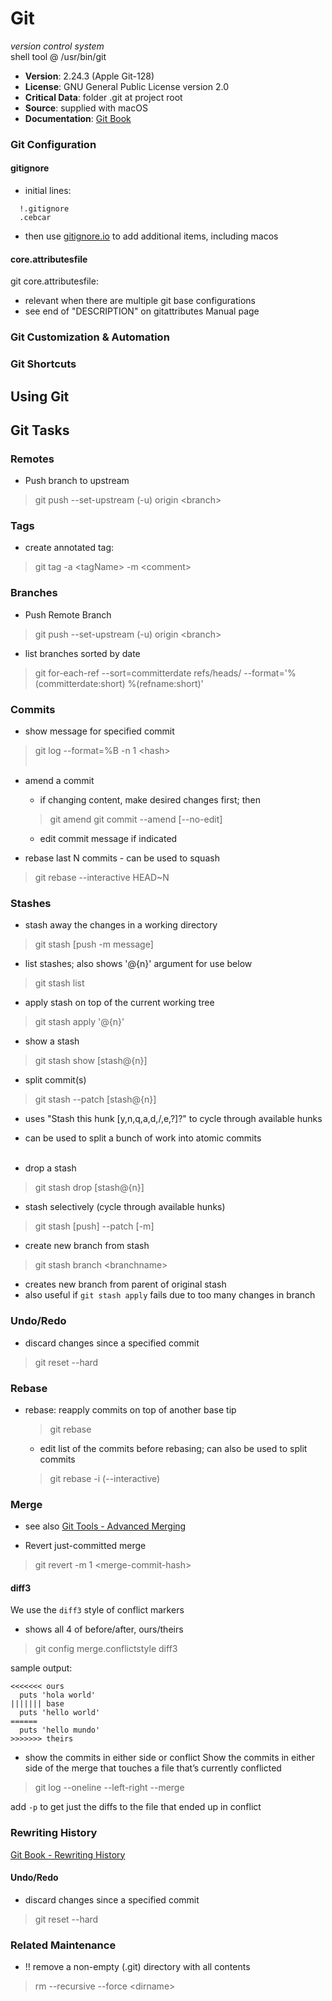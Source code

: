 # Git

*version control system*<br/>
shell tool @ /usr/bin/git<br/>
  - **Version**: 2.24.3 (Apple Git-128)<br/>
  - **License**: GNU General Public License version 2.0<br/>
  - **Critical Data**: folder .git at project root<br/>
  - **Source**: supplied with macOS<br/>
  - **Documentation**: [Git Book](https://git-scm.com/book/en/v2)

### **Git Configuration**<br/>

#### gitignore
- initial lines:
```.gitignore
  !.gitignore
  .cebcar
```
- then use [gitignore.io](http://gitignore.io) to add additional items, including macos

#### core.attributesfile
git core.attributesfile:
- relevant when there are multiple git base configurations
- see end of "DESCRIPTION" on gitattributes Manual page

### **Git Customization &amp; Automation**<br/>

### **Git Shortcuts**<br/>

## Using Git<br/>

## Git Tasks

### Remotes
- Push branch to upstream
> git push --set-upstream (-u) origin &lt;branch&gt;

### Tags
- create annotated tag:
> git tag -a &lt;tagName&gt; -m &lt;comment&gt;

### Branches
- Push Remote Branch
> git push --set-upstream (-u) origin &lt;branch&gt;

- list branches sorted by date
> git for-each-ref --sort=committerdate refs/heads/ --format='%(committerdate:short) %(refname:short)'

### Commits
- show message for specified commit
> git log --format=%B -n 1 &lt;hash&gt;<br><br>

- amend a commit
  - if changing content, make desired changes first; then
  > git amend
  > git commit --amend [--no-edit]<br>
    - edit commit message if indicated
 
- rebase last N commits - can be used to squash
> git rebase --interactive HEAD~N

### Stashes
- stash away the changes in a working directory
> git stash [push -m message]

- list stashes; also shows '@{n}' argument for use below
> git stash list

- apply stash on top of the current working tree
> git stash apply '@{n}'

- show a stash
> git stash show [stash@{n}]

- split commit(s)
> git stash --patch [stash@{n}]<br>

  - uses "Stash this hunk [y,n,q,a,d,/,e,?]?" to cycle through available hunks
  - can be used to split a bunch of work into atomic commits
<br><br>

- drop a stash
> git stash drop [stash@{n}]

- stash selectively (cycle through available hunks)
> git stash [push] --patch [-m]

- create new branch from stash
> git stash branch &lt;branchname&gt;<br>

  - creates new branch from parent of original stash
  - also useful if `git stash apply` fails due to too many changes in branch

### Undo/Redo
- discard changes since a specified commit
> git reset --hard <commit>

### Rebase
- rebase: reapply commits on top of another base tip
  > git rebase <commit>
  - edit list of the commits before rebasing; can also be used to split commits
  > git rebase -i (--interactive) <commit>

### Merge
- see also [Git Tools - Advanced Merging](https://git-scm.com/book/en/v2/Git-Tools-Advanced-Merging#_advanced_merging)

- Revert just-committed merge
> git revert -m 1 &lt;merge-commit-hash&gt;

#### diff3
We use the `diff3` style of conflict markers
- shows all 4 of before/after, ours/theirs
> git config merge.conflictstyle diff3

  sample output:
  ```plaintext
  <<<<<<< ours
    puts 'hola world'
  ||||||| base
    puts 'hello world'
  ======
    puts 'hello mundo'
  >>>>>>> theirs
  ```

- show the commits in either side or conflict
Show the commits in either side of the merge that touches a file that’s currently conflicted
> git log --oneline --left-right --merge

add `-p` to get just the diffs to the file that ended up in conflict

### Rewriting History
[Git Book - Rewriting History](https://git-scm.com/book/en/v2/Git-Tools-Rewriting-History)

#### Undo/Redo
- discard changes since a specified commit
> git reset --hard <commit>

### Related Maintenance
- !! remove a non-empty (.git) directory with all contents
> rm --recursive --force &lt;dirname&gt;
